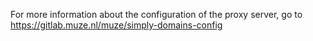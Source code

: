 For more information about the configuration of the proxy server, go to https://gitlab.muze.nl/muze/simply-domains-config
